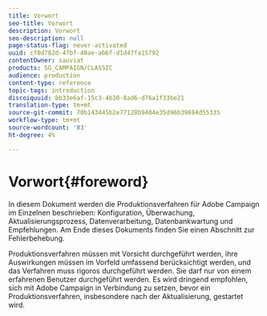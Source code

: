 ```yaml
---
title: Vorwort
seo-title: Vorwort
description: Vorwort
seo-description: null
page-status-flag: never-activated
uuid: cf0d782d-47bf-40ae-ab6f-d1d47fa15792
contentOwner: sauviat
products: SG_CAMPAIGN/CLASSIC
audience: production
content-type: reference
topic-tags: introduction
discoiquuid: 8b33e6af-15c3-4b30-8ad6-d76a1f33be21
translation-type: tm+mt
source-git-commit: 70b143445b2e77128b9404e35d96b39694d55335
workflow-type: tm+mt
source-wordcount: '83'
ht-degree: 4%

---
```



# Vorwort{#foreword}

In diesem Dokument werden die Produktionsverfahren für Adobe Campaign im Einzelnen beschrieben: Konfiguration, Überwachung, Aktualisierungsprozess, Datenverarbeitung, Datenbankwartung und Empfehlungen. Am Ende dieses Dokuments finden Sie einen Abschnitt zur Fehlerbehebung.

Produktionsverfahren müssen mit Vorsicht durchgeführt werden, ihre Auswirkungen müssen im Vorfeld umfassend berücksichtigt werden, und das Verfahren muss rigoros durchgeführt werden. Sie darf nur von einem erfahrenen Benutzer durchgeführt werden. Es wird dringend empfohlen, sich mit Adobe Campaign in Verbindung zu setzen, bevor ein Produktionsverfahren, insbesondere nach der Aktualisierung, gestartet wird.

